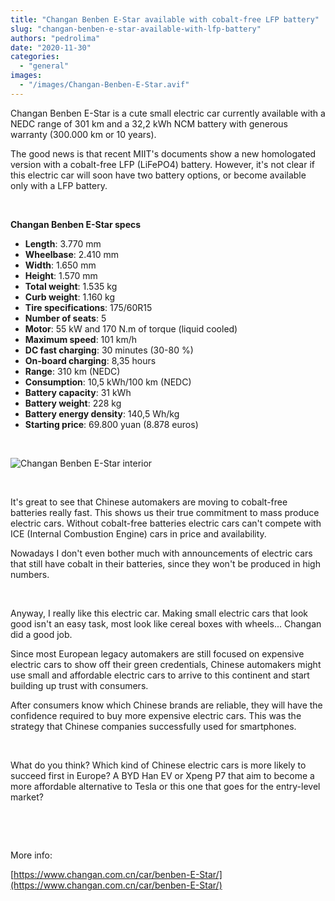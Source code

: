 ```yaml
---
title: "Changan Benben E-Star available with cobalt-free LFP battery"
slug: "changan-benben-e-star-available-with-lfp-battery"
authors: "pedrolima"
date: "2020-11-30"
categories: 
  - "general"
images: 
  - "/images/Changan-Benben-E-Star.avif"
---
```


Changan Benben E-Star is a cute small electric car currently available with a NEDC range of 301 km and a 32,2 kWh NCM battery with generous warranty (300.000 km or 10 years).

The good news is that recent MIIT's documents show a new homologated version with a cobalt-free LFP (LiFePO4) battery. However, it's not clear if this electric car will soon have two battery options, or become available only with a LFP battery.

 

**Changan Benben E-Star specs**

- **Length**: 3.770 mm
- **Wheelbase**: 2.410 mm
- **Width**: 1.650 mm
- **Height**: 1.570 mm
- **Total weight**: 1.535 kg
- **Curb weight**: 1.160 kg
- **Tire specifications**: 175/60R15
- **Number of seats**: 5
- **Motor**: 55 kW and 170 N.m of torque (liquid cooled)
- **Maximum speed**: 101 km/h
- **DC fast charging**: 30 minutes (30-80 %)
- **On-board charging**: 8,35 hours
- **Range**: 310 km (NEDC)
- **Consumption**: 10,5 kWh/100 km (NEDC)
- **Battery capacity**: 31 kWh
- **Battery weight**: 228 kg
- **Battery energy density**: 140,5 Wh/kg
- **Starting price**: 69.800 yuan (8.878 euros)

 

![Changan Benben E-Star interior](images/Changan-Benben-E-Star-interior.avif)

 

It's great to see that Chinese automakers are moving to cobalt-free batteries really fast. This shows us their true commitment to mass produce electric cars. Without cobalt-free batteries electric cars can't compete with ICE (Internal Combustion Engine) cars in price and availability.

Nowadays I don't even bother much with announcements of electric cars that still have cobalt in their batteries, since they won't be produced in high numbers.

 

Anyway, I really like this electric car. Making small electric cars that look good isn't an easy task, most look like cereal boxes with wheels... Changan did a good job.

Since most European legacy automakers are still focused on expensive electric cars to show off their green credentials, Chinese automakers might use small and affordable electric cars to arrive to this continent and start building up trust with consumers.

After consumers know which Chinese brands are reliable, they will have the confidence required to buy more expensive electric cars. This was the strategy that Chinese companies successfully used for smartphones.

 

What do you think? Which kind of Chinese electric cars is more likely to succeed first in Europe? A BYD Han EV or Xpeng P7 that aim to become a more affordable alternative to Tesla or this one that goes for the entry-level market?

 

 

More info:

[https://www.changan.com.cn/car/benben-E-Star/](https://www.changan.com.cn/car/benben-E-Star/)
